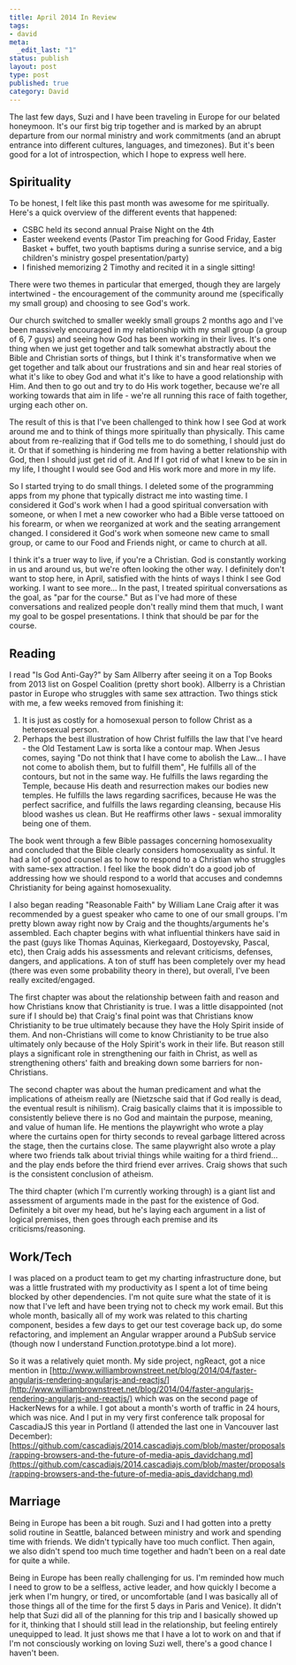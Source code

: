 ```yaml
---
title: April 2014 In Review
tags:
- david
meta:
  _edit_last: "1"
status: publish
layout: post
type: post
published: true
category: David
---
```


The last few days, Suzi and I have been traveling in Europe for our belated honeymoon. It's our first big trip together and is marked by an abrupt departure from our normal ministry and work commitments (and an abrupt entrance into different cultures, languages, and timezones). But it's been good for a lot of introspection, which I hope to express well here.

Spirituality
------------

To be honest, I felt like this past month was awesome for me spiritually. Here's a quick overview of the different events that happened:

- CSBC held its second annual Praise Night on the 4th
- Easter weekend events (Pastor Tim preaching for Good Friday, Easter Basket + buffet, two youth baptisms during a sunrise service, and a big children's ministry gospel presentation/party)
- I finished memorizing 2 Timothy and recited it in a single sitting!

There were two themes in particular that emerged, though they are largely intertwined - the encouragement of the community around me (specifically my small group) and choosing to see God's work.

Our church switched to smaller weekly small groups 2 months ago and I've been massively encouraged in my relationship with my small group (a group of 6, 7 guys) and seeing how God has been working in their lives. It's one thing when we just get together and talk somewhat abstractly about the Bible and Christian sorts of things, but I think it's transformative when we get together and talk about our frustrations and sin and hear real stories of what it's like to obey God and what it's like to have a good relationship with Him. And then to go out and try to do His work together, because we're all working towards that aim in life - we're all running this race of faith together, urging each other on.

The result of this is that I've been challenged to think how I see God at work around me and to think of things more spiritually than physically. This came about from re-realizing that if God tells me to do something, I should just do it. Or that if something is hindering me from having a better relationship with God, then I should just get rid of it. And If I got rid of what I knew to be sin in my life, I thought I would see God and His work more and more in my life.

So I started trying to do small things. I deleted some of the programming apps from my phone that typically distract me into wasting time. I considered it God's work when I had a good spiritual conversation with someone, or when I met a new coworker who had a Bible verse tattooed on his forearm, or when we reorganized at work and the seating arrangement changed. I considered it God's work when someone new came to small group, or came to our Food and Friends night, or came to church at all.

I think it's a truer way to live, if you're a Christian. God is constantly working in us and around us, but we're often looking the other way. I definitely don't want to stop here, in April, satisfied with the hints of ways I think I see God working. I want to see more… In the past, I treated spiritual conversations as the goal, as "par for the course." But as I've had more of these conversations and realized people don't really mind them that much, I want my goal to be gospel presentations. I think that should be par for the course.

Reading
-------

I read "Is God Anti-Gay?" by Sam Allberry after seeing it on a Top Books from 2013 list on Gospel Coalition (pretty short book). Allberry is a Christian pastor in Europe who struggles with same sex attraction. Two things stick with me, a few weeks removed from finishing it:

1. It is just as costly for a homosexual person to follow Christ as a heterosexual person.
2. Perhaps the best illustration of how Christ fulfills the law that I've heard - the Old Testament Law is sorta like a contour map. When Jesus comes, saying "Do not think that I have come to abolish the Law… I have not come to abolish them, but to fulfill them", He fulfills all of the contours, but not in the same way. He fulfills the laws regarding the Temple, because His death and resurrection makes our bodies new temples. He fulfills the laws regarding sacrifices, because He was the perfect sacrifice, and fulfills the laws regarding cleansing, because His blood washes us clean. But He reaffirms other laws - sexual immorality being one of them.

The book went through a few Bible passages concerning homosexuality and concluded that the Bible clearly considers homosexuality as sinful. It had a lot of good counsel as to how to respond to a Christian who struggles with same-sex attraction. I feel like the book didn't do a good job of addressing how we should respond to a world that accuses and condemns Christianity for being against homosexuality.

I also began reading "Reasonable Faith" by William Lane Craig after it was recommended by a guest speaker who came to one of our small groups. I'm pretty blown away right now by Craig and the thoughts/arguments he's assembled. Each chapter begins with what influential thinkers have said in the past (guys like Thomas Aquinas, Kierkegaard, Dostoyevsky, Pascal, etc), then Craig adds his assessments and relevant criticisms, defenses, dangers, and applications. A ton of stuff has been completely over my head (there was even some probability theory in there), but overall, I've been really excited/engaged.

The first chapter was about the relationship between faith and reason and how Christians know that Christianity is true. I was a little disappointed (not sure if I should be) that Craig's final point was that Christians know Christianity to be true ultimately because they have the Holy Spirit inside of them. And non-Christians will come to know Christianity to be true also ultimately only because of the Holy Spirit's work in their life. But reason still plays a significant role in strengthening our faith in Christ, as well as strengthening others' faith and breaking down some barriers for non-Christians.

The second chapter was about the human predicament and what the implications of atheism really are (Nietzsche said that if God really is dead, the eventual result is nihilism). Craig basically claims that it is impossible to consistently believe there is no God and maintain the purpose, meaning, and value of human life. He mentions the playwright who wrote a play where the curtains open for thirty seconds to reveal garbage littered across the stage, then the curtains close. The same playwright also wrote a play where two friends talk about trivial things while waiting for a third friend… and the play ends before the third friend ever arrives. Craig shows that such is the consistent conclusion of atheism.

The third chapter (which I'm currently working through) is a giant list and assessment of arguments made in the past for the existence of God. Definitely a bit over my head, but he's laying each argument in a list of logical premises, then goes through each premise and its criticisms/reasoning.

Work/Tech
---------

I was placed on a product team to get my charting infrastructure done, but was a little frustrated with my productivity as I spent a lot of time being blocked by other dependencies. I'm not quite sure what the state of it is now that I've left and have been trying not to check my work email. But this whole month, basically all of my work was related to this charting component, besides a few days to get our test coverage back up, do some refactoring, and implement an Angular wrapper around a PubSub service (though now I understand Function.prototype.bind a lot more).

So it was a relatively quiet month. My side project, ngReact, got a nice mention in [http://www.williambrownstreet.net/blog/2014/04/faster-angularjs-rendering-angularjs-and-reactjs/](http://www.williambrownstreet.net/blog/2014/04/faster-angularjs-rendering-angularjs-and-reactjs/) which was on the second page of HackerNews for a while. I got about a month's worth of traffic in 24 hours, which was nice. And I put in my very first conference talk proposal for CascadiaJS this year in Portland (I attended the last one in Vancouver last December): [https://github.com/cascadiajs/2014.cascadiajs.com/blob/master/proposals/rapping-browsers-and-the-future-of-media-apis_davidchang.md](https://github.com/cascadiajs/2014.cascadiajs.com/blob/master/proposals/rapping-browsers-and-the-future-of-media-apis_davidchang.md)

Marriage
--------

Being in Europe has been a bit rough. Suzi and I had gotten into a pretty solid routine in Seattle, balanced between ministry and work and spending time with friends. We didn't typically have too much conflict. Then again, we also didn't spend too much time together and hadn't been on a real date for quite a while.

Being in Europe has been really challenging for us. I'm reminded how much I need to grow to be a selfless, active leader, and how quickly I become a jerk when I'm hungry, or tired, or uncomfortable (and I was basically all of those things all of the time for the first 5 days in Paris and Venice). It didn't help that Suzi did all of the planning for this trip and I basically showed up for it, thinking that I should still lead in the relationship, but feeling entirely unequipped to lead. It just shows me that I have a lot to work on and that if I'm not consciously working on loving Suzi well, there's a good chance I haven't been.
